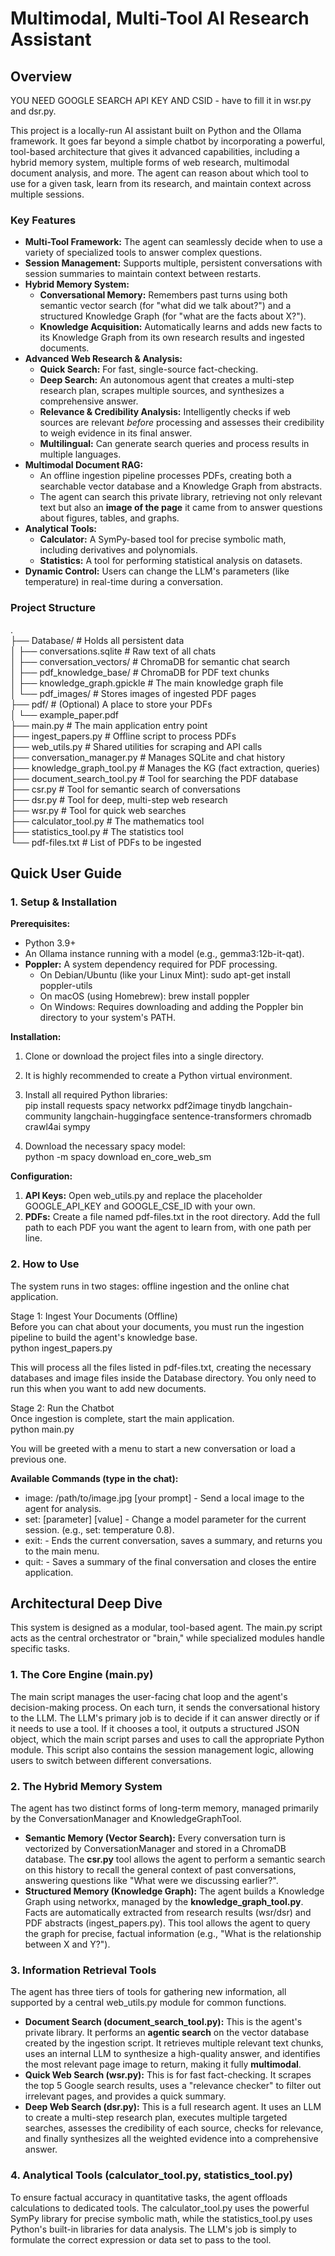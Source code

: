 # **Multimodal, Multi-Tool AI Research Assistant**

## **Overview**
YOU NEED GOOGLE SEARCH API KEY AND CSID - have to fill it in wsr.py and dsr.py.

This project is a locally-run AI assistant built on Python and the Ollama framework. It goes far beyond a simple chatbot by incorporating a powerful, tool-based architecture that gives it advanced capabilities, including a hybrid memory system, multiple forms of web research, multimodal document analysis, and more. The agent can reason about which tool to use for a given task, learn from its research, and maintain context across multiple sessions.

### **Key Features**

* **Multi-Tool Framework:** The agent can seamlessly decide when to use a variety of specialized tools to answer complex questions.  
* **Session Management:** Supports multiple, persistent conversations with session summaries to maintain context between restarts.  
* **Hybrid Memory System:**  
  * **Conversational Memory:** Remembers past turns using both semantic vector search (for "what did we talk about?") and a structured Knowledge Graph (for "what are the facts about X?").  
  * **Knowledge Acquisition:** Automatically learns and adds new facts to its Knowledge Graph from its own research results and ingested documents.  
* **Advanced Web Research & Analysis:**  
  * **Quick Search:** For fast, single-source fact-checking.  
  * **Deep Search:** An autonomous agent that creates a multi-step research plan, scrapes multiple sources, and synthesizes a comprehensive answer.  
  * **Relevance & Credibility Analysis:** Intelligently checks if web sources are relevant *before* processing and assesses their credibility to weigh evidence in its final answer.  
  * **Multilingual:** Can generate search queries and process results in multiple languages.  
* **Multimodal Document RAG:**  
  * An offline ingestion pipeline processes PDFs, creating both a searchable vector database and a Knowledge Graph from abstracts.  
  * The agent can search this private library, retrieving not only relevant text but also an **image of the page** it came from to answer questions about figures, tables, and graphs.  
* **Analytical Tools:**  
  * **Calculator:** A SymPy-based tool for precise symbolic math, including derivatives and polynomials.  
  * **Statistics:** A tool for performing statistical analysis on datasets.  
* **Dynamic Control:** Users can change the LLM's parameters (like temperature) in real-time during a conversation.

### **Project Structure**

.  
├── Database/                   \# Holds all persistent data  
│   ├── conversations.sqlite    \# Raw text of all chats  
│   ├── conversation\_vectors/   \# ChromaDB for semantic chat search  
│   ├── pdf\_knowledge\_base/     \# ChromaDB for PDF text chunks  
│   ├── knowledge\_graph.gpickle \# The main knowledge graph file  
│   └── pdf\_images/             \# Stores images of ingested PDF pages  
├── pdf/                        \# (Optional) A place to store your PDFs  
│   └── example\_paper.pdf  
├── main.py                     \# The main application entry point  
├── ingest\_papers.py            \# Offline script to process PDFs  
├── web\_utils.py                \# Shared utilities for scraping and API calls  
├── conversation\_manager.py     \# Manages SQLite and chat history  
├── knowledge\_graph\_tool.py     \# Manages the KG (fact extraction, queries)  
├── document\_search\_tool.py     \# Tool for searching the PDF database  
├── csr.py                      \# Tool for semantic search of conversations  
├── dsr.py                      \# Tool for deep, multi-step web research  
├── wsr.py                      \# Tool for quick web searches  
├── calculator\_tool.py          \# The mathematics tool  
├── statistics\_tool.py          \# The statistics tool  
└── pdf-files.txt               \# List of PDFs to be ingested

## **Quick User Guide**

### **1\. Setup & Installation**

**Prerequisites:**

* Python 3.9+  
* An Ollama instance running with a model (e.g., gemma3:12b-it-qat).  
* **Poppler:** A system dependency required for PDF processing.  
  * On Debian/Ubuntu (like your Linux Mint): sudo apt-get install poppler-utils  
  * On macOS (using Homebrew): brew install poppler  
  * On Windows: Requires downloading and adding the Poppler bin directory to your system's PATH.

**Installation:**

1. Clone or download the project files into a single directory.  
2. It is highly recommended to create a Python virtual environment.  
3. Install all required Python libraries:  
   pip install requests spacy networkx pdf2image tinydb langchain-community langchain-huggingface sentence-transformers chromadb crawl4ai sympy

4. Download the necessary spacy model:  
   python \-m spacy download en\_core\_web\_sm

**Configuration:**

1. **API Keys:** Open web\_utils.py and replace the placeholder GOOGLE\_API\_KEY and GOOGLE\_CSE\_ID with your own.  
2. **PDFs:** Create a file named pdf-files.txt in the root directory. Add the full path to each PDF you want the agent to learn from, with one path per line.

### **2\. How to Use**

The system runs in two stages: offline ingestion and the online chat application.

Stage 1: Ingest Your Documents (Offline)  
Before you can chat about your documents, you must run the ingestion pipeline to build the agent's knowledge base.  
python ingest\_papers.py

This will process all the files listed in pdf-files.txt, creating the necessary databases and image files inside the Database directory. You only need to run this when you want to add new documents.

Stage 2: Run the Chatbot  
Once ingestion is complete, start the main application.  
python main.py

You will be greeted with a menu to start a new conversation or load a previous one.

**Available Commands (type in the chat):**

* image: /path/to/image.jpg \[your prompt\] \- Send a local image to the agent for analysis.  
* set: \[parameter\] \[value\] \- Change a model parameter for the current session. (e.g., set: temperature 0.8).  
* exit: \- Ends the current conversation, saves a summary, and returns you to the main menu.  
* quit: \- Saves a summary of the final conversation and closes the entire application.

## **Architectural Deep Dive**

This system is designed as a modular, tool-based agent. The main.py script acts as the central orchestrator or "brain," while specialized modules handle specific tasks.

### **1\. The Core Engine (main.py)**

The main script manages the user-facing chat loop and the agent's decision-making process. On each turn, it sends the conversational history to the LLM. The LLM's primary job is to decide if it can answer directly or if it needs to use a tool. If it chooses a tool, it outputs a structured JSON object, which the main script parses and uses to call the appropriate Python module. This script also contains the session management logic, allowing users to switch between different conversations.

### **2\. The Hybrid Memory System**

The agent has two distinct forms of long-term memory, managed primarily by the ConversationManager and KnowledgeGraphTool.

* **Semantic Memory (Vector Search):** Every conversation turn is vectorized by ConversationManager and stored in a ChromaDB database. The **csr.py** tool allows the agent to perform a semantic search on this history to recall the general context of past conversations, answering questions like "What were we discussing earlier?".  
* **Structured Memory (Knowledge Graph):** The agent builds a Knowledge Graph using networkx, managed by the **knowledge\_graph\_tool.py**. Facts are automatically extracted from research results (wsr/dsr) and PDF abstracts (ingest\_papers.py). This tool allows the agent to query the graph for precise, factual information (e.g., "What is the relationship between X and Y?").

### **3\. Information Retrieval Tools**

The agent has three tiers of tools for gathering new information, all supported by a central web\_utils.py module for common functions.

* **Document Search (document\_search\_tool.py):** This is the agent's private library. It performs an **agentic search** on the vector database created by the ingestion script. It retrieves multiple relevant text chunks, uses an internal LLM to synthesize a high-quality answer, and identifies the most relevant page image to return, making it fully **multimodal**.  
* **Quick Web Search (wsr.py):** This is for fast fact-checking. It scrapes the top 5 Google search results, uses a "relevance checker" to filter out irrelevant pages, and provides a quick summary.  
* **Deep Web Search (dsr.py):** This is a full research agent. It uses an LLM to create a multi-step research plan, executes multiple targeted searches, assesses the credibility of each source, checks for relevance, and finally synthesizes all the weighted evidence into a comprehensive answer.

### **4\. Analytical Tools (calculator\_tool.py, statistics\_tool.py)**

To ensure factual accuracy in quantitative tasks, the agent offloads calculations to dedicated tools. The calculator\_tool.py uses the powerful SymPy library for precise symbolic math, while the statistics\_tool.py uses Python's built-in libraries for data analysis. The LLM's job is simply to formulate the correct expression or data set to pass to the tool.
